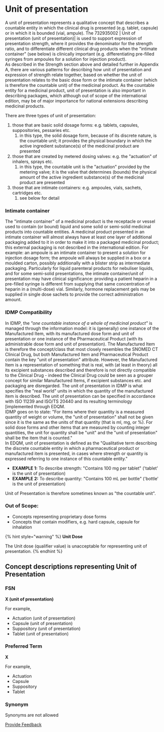 # Unit of presentation

A unit of presentation represents a qualitative concept that describes a countable entity in which the clinical drug is presented (e.g. tablet, capsule) or in which it is bounded (vial, ampule). The 732935002 | Unit of presentation (unit of presentation)| is used to support expression of presentation strength, where it provides the denominator for the strength ratio, and to differentiate different clinical drug products when the "intimate container" (see below) is clinically important (e.g. differentiating pre-filled syringes from ampoules for a solution for injection product).\
As described in the Strength section above and detailed further in Appendix A, there are various patterns for describing how unit of presentation and expression of strength relate together, based on whether the unit of presentation relates to the basic dose form or the intimate container (which is therefore the countable unit) of the medicinal product. As the countable entity for a medicinal product, unit of presentation is also important in describing packages, which although out of scope of the international edition, may be of major importance for national extensions describing medicinal products.

There are three types of unit of presentation:

1. those that are basic solid dosage forms: e.g. tablets, capsules, suppositories, pessaries etc.
   1. in this type, the solid dosage form, because of its discrete nature, is the countable unit; it provides the physical boundary in which the active ingredient substance(s) of the medicinal product are presented
2. those that are created by metered dosing valves: e.g. the "actuation" of inhalers, sprays etc.
   1. in this type, the countable unit is the "actuation" provided by the metering valve; it is the valve that determines (bounds) the physical amount of the active ingredient substance(s) of the medicinal product are presented
3. those that are intimate containers: e.g. ampoules, vials, sachets, cartridges etc.
   1. see below for detail

### **Intimate container**

The "intimate container" of a medicinal product is the receptacle or vessel used to contain (or bound) liquid and some solid or semi-solid medicinal products into countable entities. A medicinal product presented in an intimate container will almost always have at least one layer of additional packaging added to it in order to make it into a packaged medicinal product; this external packaging is not described in the international edition. For example: an ampoule is an intimate container to present a solution for injection dosage form; the ampoule will always be supplied in a box or a moulded carton, possibly additionally with a blister strip as intermediate packaging. Particularly for liquid parenteral products for nebuliser liquids, and for some semi-solid presentations, the intimate container/unit of presentation may have clinical significance: providing a patient heparin in a pre-filled syringe is different from supplying that same concentration of heparin in a (multi-dose) vial. Similarly, hormone replacement gels may be supplied in single dose sachets to provide the correct administration amount.

### **IDMP Compatibility**

In IDMP, the _"one countable instance of a whole of medicinal product"_ is managed through the information model: it is (generally) one instance of the Manufactured Item, with its manufactured dose form and unit of presentation or one instance of the Pharmaceutical Product (with its administrable dose form and unit of presentation). The Manufactured Item is therefore the concept/class that most closely resembles the SNOMED CT Clinical Drug, but both Manufactured Item and Pharmaceutical Product contain the key "unit of presentation" attribute. However, the Manufactured Item is a representation of something that is real, with (at least in theory) all its excipient substances described and therefore is not directly compatible to the Clinical Drug - indeed the Clinical Drug could be seen as a grouper concept for similar Manufactured Items, if excipient substances etc. and packaging are disregarded. The unit of presentation in IDMP is what specifies the "real world" units in which the quantity of the manufactured item is described. The unit of presentation can be specified in accordance with ISO 11239 and ISO/TS 20440 and its resulting terminology \[implemented through EDQM.\
IDMP goes on to state: "For items where their quantity is a measured quantity of weight or volume, the "unit of presentation" shall not be given since it is the same as the units of that quantity (that is ml, mg, or %). For solid dose forms and other items that are measured by counting integer quantities, the unit for quantity shall be "unit" and the "unit of presentation" shall be the item that is counted."\
In EDQM, unit of presentation is defined as the "Qualitative term describing the discrete countable entity in which a pharmaceutical product or manufactured item is presented, in cases where strength or quantity is expressed referring to one instance of this countable entity."

* **EXAMPLE 1:** To describe strength: "Contains 100 mg per tablet" ('tablet' is the unit of presentation)
* **EXAMPLE 2:** To describe quantity: "Contains 100 mL per bottle" ('bottle' is the unit of presentation)

Unit of Presentation is therefore sometimes known as "the countable unit".

### Out of Scope:

* Concepts representing proprietary dose forms
* Concepts that contain modifiers, e.g. hard capsule, capsule for inhalation

{% hint style="warning" %}
**Unit Dose**

The Unit dose (qualifier value) is unacceptable for representing unit of presentation.
{% endhint %}

## **Concept descriptions representing Unit of Presentation**

### **FSN**

**X (unit of presentation)**

For example,

* Actuation (unit of presentation)
* Capsule (unit of presentation)
* Suppository (unit of presentation)
* Tablet (unit of presentation)

### **Preferred Term**

**X**

For example,

* Actuation
* Capsule
* Suppository
* Tablet

### **Synonym**

Synonyms are not allowed

<a href="https://docs.google.com/forms/d/e/1FAIpQLScTmbZIf0UEQwYDkY27EEWBkaiYkHSbR0_9DmFrMLXoQLyL7Q/viewform?usp=pp_url&#x26;entry.1767247133=SCT+Editorial+Guide&#x26;entry.670899847=Unit%20of%20presentation" class="button primary">Provide Feedback</a>
